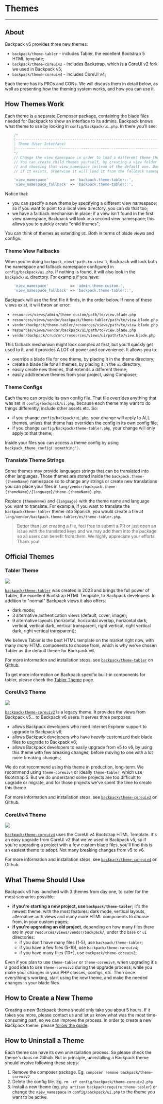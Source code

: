 # Themes

---

<a name="about"></a>
## About

Backpack v6 provides three new themes:
- `backpack/theme-tabler` - includes Tabler, the excellent Bootstrap 5 HTML template;
- `backpack/theme-coreuiv2` - includes Backstrap, which is a CoreUI v2 fork we used in Backpack v5;
- `backpack/theme-coreuiv4` - includes CoreUI v4;

Each theme has its PROs and CONs. We will discuss them in detail below, as well as presenting how the theming system works, and how you can use it.


<a name="how-themes-work"></a>
## How Themes Work

Each theme is a separate Composer package, containing the blade files needed for Backpack to show an interface to its admins. Backpack knows what theme to use by looking in `config/backpack/ui.php`. In there you'll see:

```php
    /*
    |--------------------------------------------------------------------------
    | Theme (User Interface)
    |--------------------------------------------------------------------------
    */
    // Change the view namespace in order to load a different theme than the one Backpack provides.
    // You can create child themes yourself, by creating a view folder anywhere in your resources/views
    // and choosing that view_namespace instead of the default one. Backpack will load a file from there
    // if it exists, otherwise it will load it from the fallback namespace.

    'view_namespace'          => 'backpack.theme-tabler::',
    'view_namespace_fallback' => 'backpack.theme-tabler::',
```

Notice that:
- you can specify a new theme by specifying a different view namespace; so if you want to point to a local view directory, you can do that too;
- we have a fallback mechanism in place; if a view isn't found in the first view namespace, Backpack will look in a second view namespace; this allows you to quickly create "child themes";

You can think of themes as extending `UI`. Both in terms of blade views and configs.

<a name="theme-view-fallbacks"></a>
### Theme View Fallbacks

When you're doing `backpack_view('path.to.view')`, Backpack will look both the namespace and fallback namespace configured in `config/backpack/ui.php`. If nothing is found, it will also look in the `backpack/ui` directory. For example if you have:
```php
    'view_namespace'          => 'admin.theme-custom.',
    'view_namespace_fallback' => 'backpack.theme-tabler::',
```
Backpack will use the first file it finds, in the order below. If none of these views exist, it will throw an error:
- `resources/views/admin/theme-custom/path/to/view.blade.php`
- `resources/views/vendor/backpack/theme-tabler/path/to/view.blade.php`
- `vendor/backpack/theme-tabler/resources/views/path/to/view.blade.php`
- `resources/views/vendor/backpack/ui/path/to/view.blade.php`
- `vendor/backpack/crud/src/resources/views/ui/path/to/view.blade.php`

This fallback mechanism might look complex at first, but you'll quickly get used to it, and it provides A LOT of power and convenience. It allows you to:
- override a blade file for one theme, by placing it in the theme directory;
- create a blade file for all themes, by placing it in the `ui` directory;
- easily create new themes, that extends a different theme;
- easily add/remove themes from your project, using Composer;

<a name="theme-configs"></a>
### Theme Configs

Each theme can provide its own config file. That file overrides anything that was set in `config/backpack/ui.php`, because each theme may want to do things differently, include other assets etc. So:
- if you change `config/backpack/ui.php`, your change will apply to ALL themes, unless that theme has overriden the config in its own config file;
- if you change `config/backpack/theme-tabler.php`, your change will only apply to that theme;

Inside your files you can access a theme config by using `backpack_theme_config('something')`.


<a name="translate-theme-strings"></a>
### Translate Theme Strings

Some themes may provide languages strings that can be translated into other languages. Those themes are stored inside the `backpack.theme-{themeName}` namespace so to change any strings or create new translations you can place your files in `lang/vendor/backpack.theme-{themeName}/{language}/theme-{themeName}.php`.

Replace `{themeName}` and `{language}` with the theme name and language you want to translate. For example, if you want to translate the `backpack/theme-tabler` theme into Spanish, you would create a file at `lang/vendor/backpack.theme-tabler/es/theme-tabler.php`.

> Better than just creating a file, feel free to submit a PR or just open an issue with the translated keys and we may add them into the package so all users can benefit from them. We highly appreciate your efforts. Thank you!

<a name="how-themes-work"></a>
## Official Themes

<a name="tabler-theme"></a>
### Tabler Theme

![](https://user-images.githubusercontent.com/1032474/240274915-f45460a7-b876-432c-82c3-b0b3c60a39f2.png)

[`backpack/theme-tabler`](https://github.com/Laravel-Backpack/theme-tabler) was created in 2023 and brings the full power of Tabler, the excellent Bootstrap HTML Template, to Backpack developers. In addition to "normal" Backpack views it also offers:
- dark mode;
- 3 alternative authentication views (default, cover, image);
- 9 alternative layouts (horizontal, horizontal overlap, horizontal dark, vertical, vertical dark, vertical transparent, right vertical, right vertical dark, right vertical transparent);

We believe Tabler is the best HTML template on the market right now, with many _many_ HTML components to choose from, which is why we've chosen Tabler as the default theme for Backpack v6.

For more information and installation steps, see [`backpack/theme-tabler`](https://github.com/Laravel-Backpack/theme-tabler) on Github.

To get more information on Backpack specific built-in components for tabler, please check the [Tabler Theme](https://backpackforlaravel.com/docs/themes/theme-tabler) page.

<a name="coreuiv2-theme"></a>
### CoreUIv2 Theme

![](https://user-images.githubusercontent.com/1032474/240272550-456499a0-ef31-48a1-a985-1de3ff6107e5.png)

[`backpack/theme-coreuiv2`](https://github.com/Laravel-Backpack/theme-coreuiv2) is a legacy theme. It provides the views from Backpack v5... to Backpack v6 users. It serves three purposes:
- allows Backpack developers who need Internet Explorer support to upgrade to Backpack v6;
- allows Backpack developers who have _heavily_ customized their blade files to upgrade to Backpack v6;
- allows Backpack developers to easily upgrade from v5 to v6, by using this theme with few breaking changes, before moving to one with a lot more breaking changes;

We do not recommend using this theme in production, long-term. We recommend using `theme-coreuiv4` or ideally `theme-tabler`, which use Bootstrap 5. But we do understand some projects are too difficult to upgrade or migrate, and for those projects we've spent the time to create this theme.

For more information and installation steps, see [`backpack/theme-coreuiv2`](https://github.com/Laravel-Backpack/theme-coreuiv2) on Github.

<a name="coreuiv4-theme"></a>
### CoreUIv4 Theme

![](https://user-images.githubusercontent.com/1032474/240274314-184d328e-0e6c-4d67-942b-4e4d4efd96c8.png)

[`backpack/theme-coreuiv4`](https://github.com/Laravel-Backpack/theme-coreuiv4) uses the CoreUI v4 Bootstrap HTML Template. It's an easy upgrade from CoreUI v2 that we've used in Backpack v5, so if you're upgrading a project with a few custom blade files, you'll find this is an easiest theme to adopt. Not many breaking changes from v5 to v6.

For more information and installation steps, see [`backpack/theme-coreuiv4`](https://github.com/Laravel-Backpack/theme-coreuiv4) on Github.

<a name="what-theme-should-i-use"></a>
## What Theme Should I Use

Backpack v6 has launched with 3 themes from day one, to cater for the most scenarios possible:
- **if you're starting a new project, use `backpack/theme-tabler`**; it's the newest theme, with the most features: dark mode, vertical layouts, alternative auth views and many more HTML components to choose from, in your custom pages;
- **if you're upgrading an old project**, depending on how many files there are in your `resources/views/vendor/backpack/`, under the `base` or `ui` directories:
    - if you don't have many files (1-5), use `backpack/theme-tabler`;
    - if you have a few files (5-10), use `backpack/theme-coreuiv4`;
    - if you have many files (10+), use `backpack/theme-coreuiv2`;

Even if you plan to use `theme-tabler` or `theme-coreuiv4`, when upgrading it's a good idea to use `theme-coreuiv2` during the upgrade process, while you make your changes in your PHP classes, configs, etc. Then once everything's working, start using the new theme, and make the needed changes in your blade files.

<a name="how-to-create-a-new-theme"></a>
## How to Create a New Theme

Creating a new Backpack theme should only take you about 5 hours. If it takes you more, please contact us and let us know what was the most time-consuming part, so we can improve the process. In order to create a new Backpack theme, please [follow the guide](/docs/{{version}}/add-ons-tutorial-how-to-create-a-theme).

<a name="how-to-uninstall-a-theme"></a>
## How to Uninstall a Theme

Each theme can have its own uninstallation process. So please check the theme's docs on Github. But in principle, uninstalling a Backpack theme should involve following these steps:

1. Remove the composer package. Eg. `composer remove backpack/theme-coreuiv2`
2. Delete the config file. Eg. `rm -rf config/backpack/theme-coreuiv2.php`
3. Install a new theme (eg. `php artisan backpack:require:theme-tabler`) or change the `view_namespace` in `config/backpack/ui.php` to the theme you want to be active.
